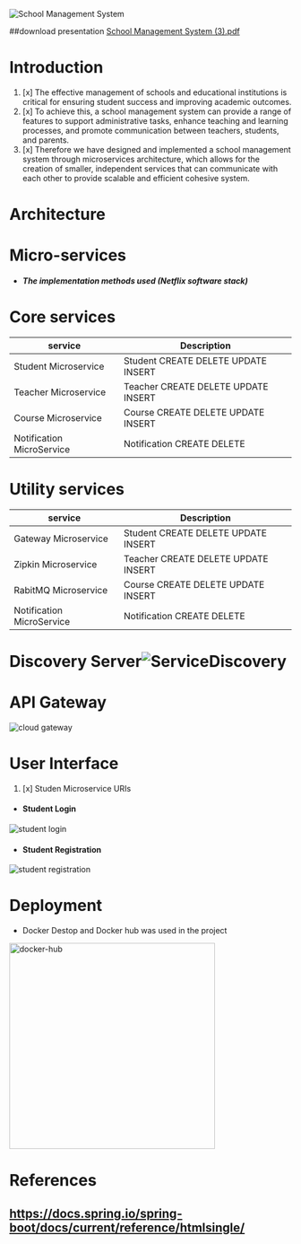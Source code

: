![School Management System](https://github.com/dhanushka365/SchoolEase/assets/66137046/b1509d87-afd1-463d-a15e-3c748ebed843)

##download presentation
[School Management System (3).pdf](https://github.com/dhanushka365/SchoolEase/files/11475123/School.Management.System.3.pdf)

# Introduction
1. [x] The effective management of schools and educational institutions is critical for ensuring student success and improving academic outcomes.
2. [x] To achieve this, a school management system can provide a range of features to support administrative tasks, enhance teaching and learning processes, and promote communication between teachers, students, and parents.
3. [x] Therefore we have designed and implemented a school management system through microservices architecture, which allows for the creation of smaller, independent services that can communicate with each other to provide scalable and efficient cohesive system.

# Architecture

# Micro-services
* ##### The implementation methods used (Netflix software stack)

# Core services
|service                       | Description                                                                            | 
| ---------------------------- | -------------------------------------------------------------------------------------- | 
| Student Microservice         | Student CREATE DELETE UPDATE INSERT                                                    | 
| Teacher Microservice         | Teacher CREATE DELETE UPDATE INSERT                                                    | 
| Course Microservice          | Course CREATE DELETE UPDATE INSERT                                                     | 
| Notification MicroService    | Notification CREATE DELETE                                                             | 

# Utility services
|service                       | Description                                                                            | 
| ---------------------------- | -------------------------------------------------------------------------------------- | 
| Gateway Microservice         | Student CREATE DELETE UPDATE INSERT                                                    | 
| Zipkin Microservice          | Teacher CREATE DELETE UPDATE INSERT                                                    | 
| RabitMQ Microservice         | Course CREATE DELETE UPDATE INSERT                                                     | 
| Notification MicroService    | Notification CREATE DELETE                                                             | 

# Discovery Server![ServiceDiscovery](https://github.com/dhanushka365/SchoolEase/assets/66137046/457d85b7-5002-4d0c-a090-38b26b219eb7)


# API Gateway

![cloud gateway](https://github.com/dhanushka365/SchoolEase/assets/66137046/9b1f9a1e-8860-45e2-a342-d15ce525b50a)

# User Interface
1. [x] Studen Microservice URIs
* #### Student Login
![student login](https://github.com/dhanushka365/SchoolEase/assets/66137046/6bffb2c0-8c19-4734-b166-55b0287c6ed2)
* #### Student Registration
![student registration](https://github.com/dhanushka365/SchoolEase/assets/66137046/22c13d7b-56c1-473d-acc3-b979e2158446)

# Deployment
- Docker Destop  and Docker hub was used in the project
<img width="367" alt="docker-hub" src="https://github.com/dhanushka365/SchoolEase/assets/66137046/df541d51-d1d3-4050-9353-7aa59794ddc9">

# References
## https://docs.spring.io/spring-boot/docs/current/reference/htmlsingle/
